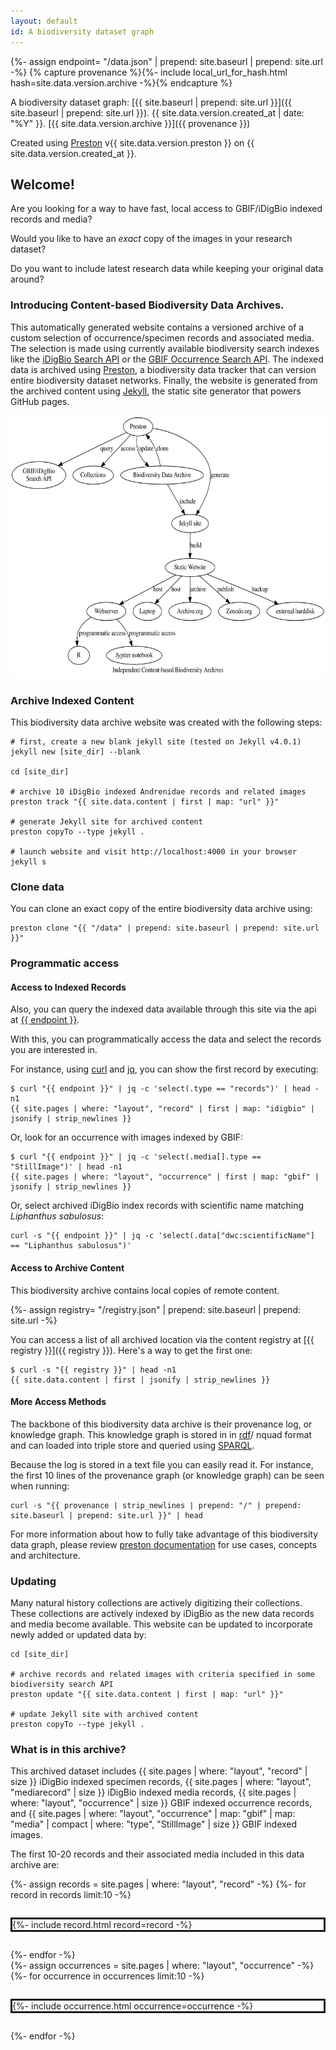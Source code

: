 ```yaml
---
layout: default
id: A biodiversity dataset graph
---
```

{%- assign endpoint= "/data.json" | prepend: site.baseurl | prepend: site.url -%}
{% capture provenance %}{%- include local_url_for_hash.html hash=site.data.version.archive -%}{% endcapture %}

A biodiversity dataset graph: [{{ site.baseurl | prepend: site.url }}]({{ site.baseurl | prepend: site.url }}). {{ site.data.version.created_at | date: "%Y" }}. [{{ site.data.version.archive }}]({{ provenance }})

Created using [Preston](https://preston.guoda.bio) v{{ site.data.version.preston }} on {{ site.data.version.created_at }}.

## Welcome! 

Are you looking for a way to have fast, local access to GBIF/iDigBio indexed records and media?

Would you like to have an *exact* copy of the images in your research dataset? 

Do you want to include latest research data while keeping your original data around?

### Introducing Content-based Biodiversity Data Archives.

This automatically generated website contains a versioned archive of a custom selection of occurrence/specimen records and associated media. The selection is made using currently available biodiversity search indexes like the [iDigBio Search API](https://www.idigbio.org/wiki/index.php/IDigBio_API) or the [GBIF Occurrence Search API](https://www.gbif.org/developer/occurrence). The indexed data is archived using [Preston](https://github.com/bio-guoda/preston), a biodiversity data tracker that can version entire biodiversity dataset networks. Finally, the website is generated from the archived content using [Jekyll](https://jekyllrb.com/), the static site generator that powers GitHub pages. 

<a href="assets/preston.dot.svg"><img src="assets/preston.dot.svg" style="height: 30em;"/></a>

### Archive Indexed Content

This biodiversity data archive website was created with the following steps:

```
# first, create a new blank jekyll site (tested on Jekyll v4.0.1)
jekyll new [site_dir] --blank 

cd [site_dir]

# archive 10 iDigBio indexed Andrenidae records and related images
preston track "{{ site.data.content | first | map: "url" }}" 

# generate Jekyll site for archived content
preston copyTo --type jekyll . 

# launch website and visit http://localhost:4000 in your browser
jekyll s 
``` 

### Clone data

You can clone an exact copy of the entire biodiversity data archive using:

```
preston clone "{{ "/data" | prepend: site.baseurl | prepend: site.url }}"
```

### Programmatic access

#### Access to Indexed Records
Also, you can query the indexed data available through this site via the api at <a href="{{ endpoint }}">{{ endpoint }}</a>. 

With this, you can programmatically access the data and select the records you are interested in. 

For instance, using [curl](https://curl.se/) and [jq](https://stedolan.github.io/jq), you can show the first record by executing: 

```
$ curl "{{ endpoint }}" | jq -c 'select(.type == "records")' | head -n1 
{{ site.pages | where: "layout", "record" | first | map: "idigbio" | jsonify | strip_newlines }} 
```

Or, look for an occurrence with images indexed by GBIF:

```
$ curl "{{ endpoint }}" | jq -c 'select(.media[].type == "StillImage")' | head -n1 
{{ site.pages | where: "layout", "occurrence" | first | map: "gbif" | jsonify | strip_newlines }} 
```

Or, select archived iDigBio index records with scientific name matching _Liphanthus sabulosus_:

```
curl -s "{{ endpoint }}" | jq -c 'select(.data["dwc:scientificName"] == "Liphanthus sabulosus")' 
```

#### Access to Archive Content

This biodiversity archive contains local copies of remote content. 

{%- assign registry= "/registry.json" | prepend: site.baseurl | prepend: site.url -%}

You can access a list of all archived location via the content registry at [{{ registry }}]({{ registry }}). Here's a way to get the first one:

```
$ curl -s "{{ registry }}" | head -n1
{{ site.data.content | first | jsonify | strip_newlines }}
```



#### More Access Methods

The backbone of this biodiversity data archive is their provenance log, or knowledge graph. This knowledge graph is stored in in [rdf](https://en.wikipedia.org/wiki/Resource_Description_Framework)/ nquad format and can loaded into triple store and queried using [SPARQL](https://en.wikipedia.org/wiki/SPARQL). 

Because the log is stored in a text file you can easily read it. For instance, the first 10 lines of the provenance graph (or knowledge graph) can be seen when running:

```
curl -s "{{ provenance | strip_newlines | prepend: "/" | prepend: site.baseurl | prepend: site.url }}" | head 
```  

For more information about how to fully take advantage of this biodiversity data graph, please review [preston documentation](https://preston.guoda.bio) for use cases, concepts and architecture.

### Updating

Many natural history collections are actively digitizing their collections. These collections are actively indexed by iDigBio as the new data records and media become available. This website can be updated to incorporate newly added or updated data by:

```
cd [site_dir]

# archive records and related images with criteria specified in some biodiversity search API
preston update "{{ site.data.content | first | map: "url" }}"

# update Jekyll site with archived content
preston copyTo --type jekyll .
```

### What is in this archive?

This archived dataset includes {{ site.pages | where: "layout", "record" | size }} iDigBio indexed specimen records, {{ site.pages | where: "layout", "mediarecord" | size }} iDigBio indexed media records, {{ site.pages | where: "layout", "occurrence" | size }} GBIF indexed occurrence records, and {{  site.pages | where: "layout", "occurrence" | map: "gbif" | map: "media" | compact | where: "type", "StillImage" | size }} GBIF indexed images.

The first 10-20 records and their associated media included in this data archive are:

<div style="display: flex; flex-direction: column; row-gap: 2em;">
  {%- assign records = site.pages | where: "layout", "record" -%}
  {%- for record in records limit:10 -%}
  <div style="display: flex; flex-align: column; border: solid;">
    {%- include record.html record=record -%}
  </div>
  {%- endfor -%}
</div>

<div style="display: flex; flex-direction: column; row-gap: 2em;">
  {%- assign occurrences = site.pages | where: "layout", "occurrence" -%}
  {%- for occurrence in occurrences limit:10 -%}
  <div style="display: flex; flex-align: column; border: solid;">
    {%- include occurrence.html occurrence=occurrence -%}
  </div>
  {%- endfor -%}

</div>
